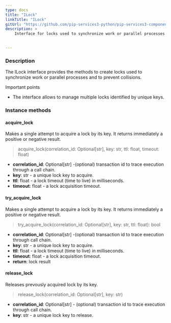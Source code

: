 ```yaml
---
type: docs
title: "ILock"
linkTitle: "ILock"
gitUrl: "https://github.com/pip-services3-python/pip-services3-components-python"
description: >
    Interface for locks used to synchronize work or parallel processes and to prevent collisions.

    
---
```


### Description

The ILock interface provides the methods to create locks used to synchronize work or parallel processes and to prevent collisions.

Important points

- The interface allows to manage multiple locks identified by unique keys. 

### Instance methods

#### acquire_lock
Makes a single attempt to acquire a lock by its key.
It returns immediately a positive or negative result.

> acquire_lock(correlation_id: Optional[str], key: str, ttl: float, timeout: float)

- **correlation_id**: Optional[str] -(optional) transaction id to trace execution through a call chain. 
- **key**: str - a unique lock key to acquire.
- **ttl**: float - a lock timeout (time to live) in milliseconds.
- **timeout**: float - a lock acquisition timeout.



#### try_acquire_lock
Makes a single attempt to acquire a lock by its key.
It returns immediately a positive or negative result.

> try_acquire_lock(correlation_id: Optional[str], key: str, ttl: float): bool

- **correlation_id**: Optional[str] -(optional) transaction id to trace execution through call chain. 
- **key**: str - a unique lock key to acquire.
- **ttl**: float - a lock timeout (time to live) in milliseconds.
- **timeout**: float - a lock acquisition timeout.
- **return**: lock result


#### release_lock
Releases prevously acquired lock by its key.

> release_lock(correlation_id: Optional[str], key: str)

- **correlation_id**: Optional[str] - (optional) transaction id to trace execution through call chain.
- **key**: str - a unique lock key to release.
